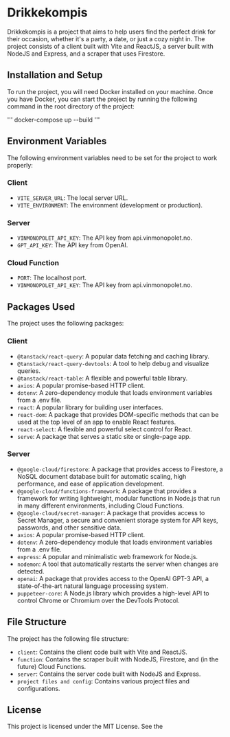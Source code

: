 # Drikkekompis

Drikkekompis is a project that aims to help users find the perfect drink for their occasion, whether it's a party, a date, or just a cozy night in. The project consists of a client built with Vite and ReactJS, a server built with NodeJS and Express, and a scraper that uses Firestore.

## Installation and Setup

To run the project, you will need Docker installed on your machine. Once you have Docker, you can start the project by running the following command in the root directory of the project:

'''
docker-compose up --build
'''

## Environment Variables

The following environment variables need to be set for the project to work properly:

### Client

- `VITE_SERVER_URL`: The local server URL.
- `VITE_ENVIRONMENT`: The environment (development or production).

### Server

- `VINMONOPOLET_API_KEY`: The API key from api.vinmonopolet.no.
- `GPT_API_KEY`: The API key from OpenAI.

### Cloud Function

- `PORT`: The localhost port.
- `VINMONOPOLET_API_KEY`: The API key from api.vinmonopolet.no.

## Packages Used

The project uses the following packages:

### Client

- `@tanstack/react-query`: A popular data fetching and caching library.
- `@tanstack/react-query-devtools`: A tool to help debug and visualize queries.
- `@tanstack/react-table`: A flexible and powerful table library.
- `axios`: A popular promise-based HTTP client.
- `dotenv`: A zero-dependency module that loads environment variables from a .env file.
- `react`: A popular library for building user interfaces.
- `react-dom`: A package that provides DOM-specific methods that can be used at the top level of an app to enable React features.
- `react-select`: A flexible and powerful select control for React.
- `serve`: A package that serves a static site or single-page app.

### Server

- `@google-cloud/firestore`: A package that provides access to Firestore, a NoSQL document database built for automatic scaling, high performance, and ease of application development.
- `@google-cloud/functions-framework`: A package that provides a framework for writing lightweight, modular functions in Node.js that run in many different environments, including Cloud Functions.
- `@google-cloud/secret-manager`: A package that provides access to Secret Manager, a secure and convenient storage system for API keys, passwords, and other sensitive data.
- `axios`: A popular promise-based HTTP client.
- `dotenv`: A zero-dependency module that loads environment variables from a .env file.
- `express`: A popular and minimalistic web framework for Node.js.
- `nodemon`: A tool that automatically restarts the server when changes are detected.
- `openai`: A package that provides access to the OpenAI GPT-3 API, a state-of-the-art natural language processing system.
- `puppeteer-core`: A Node.js library which provides a high-level API to control Chrome or Chromium over the DevTools Protocol.

## File Structure

The project has the following file structure:

- `client`: Contains the client code built with Vite and ReactJS.
- `function`: Contains the scraper built with NodeJS, Firestore, and (in the future) Cloud Functions.
- `server`: Contains the server code built with NodeJS and Express.
- `project files and config`: Contains various project files and configurations.

## License

This project is licensed under the MIT License. See the
